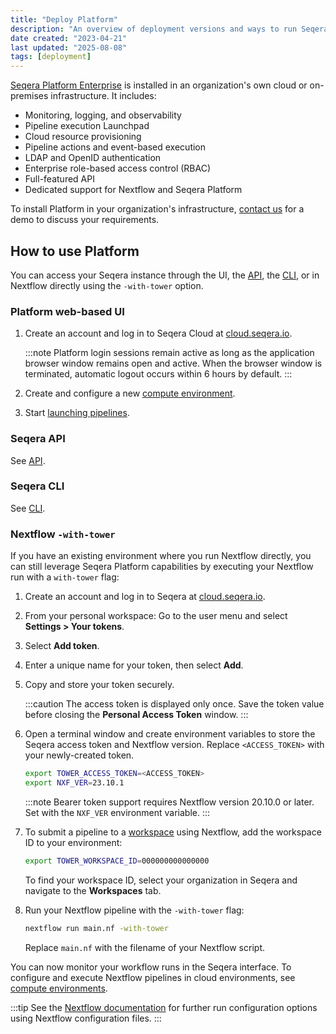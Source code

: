 ```yaml
---
title: "Deploy Platform"
description: "An overview of deployment versions and ways to run Seqera Platform."
date created: "2023-04-21"
last updated: "2025-08-08"
tags: [deployment]
---
```


[Seqera Platform Enterprise](/platform-enterprise/enterprise/overview) is installed in an organization's own cloud or on-premises infrastructure. It includes:

- Monitoring, logging, and observability
- Pipeline execution Launchpad
- Cloud resource provisioning
- Pipeline actions and event-based execution
- LDAP and OpenID authentication
- Enterprise role-based access control (RBAC)
- Full-featured API
- Dedicated support for Nextflow and Seqera Platform

To install Platform in your organization's infrastructure, [contact us](https://cloud.seqera.io/demo/) for a demo to discuss your requirements.

## How to use Platform

You can access your Seqera instance through the UI, the [API](https://docs.seqera.io/platform-api), the [CLI](../cli/overview), or in Nextflow directly using the `-with-tower` option.

### Platform web-based UI

1. Create an account and log in to Seqera Cloud at [cloud.seqera.io](https://cloud.seqera.io).

   :::note
   Platform login sessions remain active as long as the application browser window remains open and active. When the browser window is terminated, automatic logout occurs within 6 hours by default.
   :::

2. Create and configure a new [compute environment](../compute-envs/overview).
3. Start [launching pipelines](../launch/launchpad).

### Seqera API

See [API](https://docs.seqera.io/platform-api).

### Seqera CLI

See [CLI](../cli/overview).

### Nextflow `-with-tower`

If you have an existing environment where you run Nextflow directly, you can still leverage Seqera Platform capabilities by executing your Nextflow run with a `with-tower` flag:

1. Create an account and log in to Seqera at [cloud.seqera.io](https://cloud.seqera.io).
2. From your personal workspace: Go to the user menu and select **Settings > Your tokens**.
3. Select **Add token**.
4. Enter a unique name for your token, then select **Add**.
5. Copy and store your token securely.

    :::caution
    The access token is displayed only once. Save the token value before closing the **Personal Access Token** window.
    :::

6. Open a terminal window and create environment variables to store the Seqera access token and Nextflow version. Replace `<ACCESS_TOKEN>` with your newly-created token.

    ```bash
    export TOWER_ACCESS_TOKEN=<ACCESS_TOKEN>
    export NXF_VER=23.10.1
    ```

    :::note
    Bearer token support requires Nextflow version 20.10.0 or later. Set with the `NXF_VER` environment variable.
    :::

7. To submit a pipeline to a [workspace](../orgs-and-teams/workspace-management) using Nextflow, add the workspace ID to your environment:

    ```bash
    export TOWER_WORKSPACE_ID=000000000000000
    ```

    To find your workspace ID, select your organization in Seqera and navigate to the **Workspaces** tab.

8. Run your Nextflow pipeline with the `-with-tower` flag:

    ```bash
    nextflow run main.nf -with-tower
    ```

    Replace `main.nf` with the filename of your Nextflow script.

You can now monitor your workflow runs in the Seqera interface. To configure and execute Nextflow pipelines in cloud environments, see [compute environments](../compute-envs/overview).

:::tip
See the [Nextflow documentation](https://www.nextflow.io/docs/latest/config.html?highlight=tower#scope-tower) for further run configuration options using Nextflow configuration files.
:::
